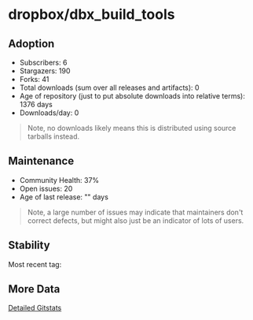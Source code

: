 # dropbox/dbx_build_tools

## Adoption

- Subscribers: 6
- Stargazers: 190
- Forks: 41
- Total downloads (sum over all releases and artifacts): 0
- Age of repository (just to put absolute downloads into relative terms): 1376 days
- Downloads/day: 0

> Note, no downloads likely means this is distributed using source tarballs instead.

## Maintenance

- Community Health: 37%
- Open issues: 20
- Age of last release: "<No Releases>" days

> Note, a large number of issues may indicate that maintainers don't correct defects, but might also
> just be an indicator of lots of users.

## Stability

Most recent tag: 

## More Data

[Detailed Gitstats](/bazel-catalog/gitstats/dropbox/dbx_build_tools)

